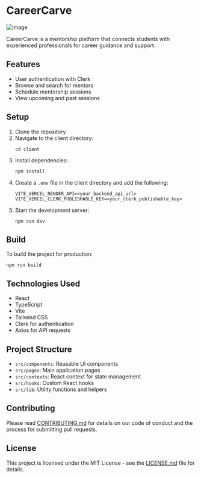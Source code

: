 # CareerCarve
![image](https://github.com/user-attachments/assets/a82cd1f8-68a0-4311-bbff-39038f38662c)

CareerCarve is a mentorship platform that connects students with experienced professionals for career guidance and support.

## Features

- User authentication with Clerk
- Browse and search for mentors
- Schedule mentorship sessions
- View upcoming and past sessions

## Setup

1. Clone the repository
2. Navigate to the client directory:
   ```
   cd client
   ```
3. Install dependencies:
   ```
   npm install
   ```
4. Create a `.env` file in the client directory and add the following:
   ```
   VITE_VERCEL_RENDER_API=<your_backend_api_url>
   VITE_VERCEL_CLERK_PUBLISHABLE_KEY=<your_clerk_publishable_key>
   ```
5. Start the development server:
   ```
   npm run dev
   ```

## Build

To build the project for production:

```
npm run build
```

## Technologies Used

- React
- TypeScript
- Vite
- Tailwind CSS
- Clerk for authentication
- Axios for API requests

## Project Structure

- `src/components`: Reusable UI components
- `src/pages`: Main application pages
- `src/contexts`: React context for state management
- `src/hooks`: Custom React hooks
- `src/lib`: Utility functions and helpers

## Contributing

Please read [CONTRIBUTING.md](CONTRIBUTING.md) for details on our code of conduct and the process for submitting pull requests.

## License

This project is licensed under the MIT License - see the [LICENSE.md](LICENSE.md) file for details.
